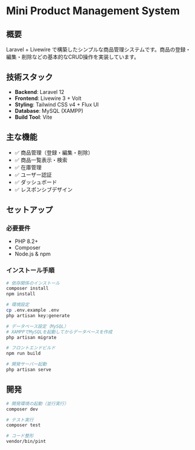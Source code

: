 # Mini Product Management System

## 概要

Laravel + Livewire で構築したシンプルな商品管理システムです。商品の登録・編集・削除などの基本的なCRUD操作を実装しています。

## 技術スタック

- **Backend**: Laravel 12
- **Frontend**: Livewire 3 + Volt
- **Styling**: Tailwind CSS v4 + Flux UI
- **Database**: MySQL (XAMPP)
- **Build Tool**: Vite

## 主な機能

- ✅ 商品管理（登録・編集・削除）
- ✅ 商品一覧表示・検索
- ✅ 在庫管理
- ✅ ユーザー認証
- ✅ ダッシュボード
- ✅ レスポンシブデザイン

## セットアップ

### 必要要件
- PHP 8.2+
- Composer
- Node.js & npm

### インストール手順

```bash
# 依存関係のインストール
composer install
npm install

# 環境設定
cp .env.example .env
php artisan key:generate

# データベース設定（MySQL）
# XAMPPでMySQLを起動してからデータベースを作成
php artisan migrate

# フロントエンドビルド
npm run build

# 開発サーバー起動
php artisan serve
```

## 開発

```bash
# 開発環境の起動（並行実行）
composer dev

# テスト実行
composer test

# コード整形
vendor/bin/pint
```
